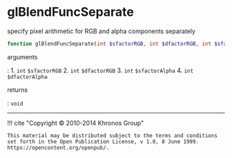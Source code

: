 # glBlendFuncSeparate
specify pixel arithmetic for RGB and alpha components separately

```php
function glBlendFuncSeparate(int $sfactorRGB, int $dfactorRGB, int $sfactorAlpha, int $dfactorAlpha) : void
```

arguments

:    1. `int` `$sfactorRGB` 
    2. `int` `$dfactorRGB` 
    3. `int` `$sfactorAlpha` 
    4. `int` `$dfactorAlpha` 

returns

:    `void` 

---
     

!!! cite "Copyright © 2010-2014 Khronos Group"

    This material may be distributed subject to the terms and conditions set forth in the Open Publication License, v 1.0, 8 June 1999. https://opencontent.org/openpub/.